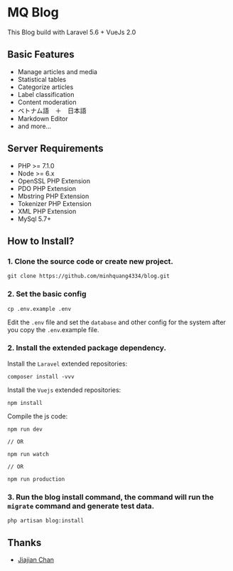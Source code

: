 
# MQ Blog

This Blog build with Laravel 5.6 + VueJs 2.0

## Basic Features

- Manage articles and media
- Statistical tables
- Categorize articles
- Label classification
- Content moderation
- ベトナム語　＋　日本語 
- Markdown Editor
- and more...

## Server Requirements

- PHP >= 7.1.0
- Node >= 6.x
- OpenSSL PHP Extension
- PDO PHP Extension
- Mbstring PHP Extension
- Tokenizer PHP Extension
- XML PHP Extension
- MySql 5.7+

## How to Install?

### 1. Clone the source code or create new project.

```shell
git clone https://github.com/minhquang4334/blog.git
```



### 2. Set the basic config

```shell
cp .env.example .env
```

Edit the `.env` file and set the `database` and other config for the system after you copy the `.env`.example file.

### 2. Install the extended package dependency.

Install the `Laravel` extended repositories: 

```shell
composer install -vvv
```

Install the `Vuejs` extended repositories: 

```shel
npm install
```

Compile the js code: 

```shel
npm run dev

// OR

npm run watch

// OR

npm run production
```

### 3. Run the blog install command, the command will run the `migrate` command and generate test data.

```shell
php artisan blog:install
```

## Thanks

- [Jiajian Chan](http://github.com/jcc)
